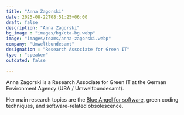 ```yaml
---
title: "Anna Zagorski"
date: 2025-08-22T08:51:25+06:00
draft: false
description: "Anna Zagorski"
bg_image : "images/bg/cta-bg.webp"
image: "images/teams/anna-zagorski.webp"
company: "Umweltbundesamt"
designation : "Research Associate for Green IT"
type : "speaker"
outdated: false

---
```


Anna Zagorski is a Research Associate for Green IT at the German Environment Agency (UBA / Umweltbundesamt). 

Her main research topics are the [Blue Angel for software](https://www.blauer-engel.de/en/productworld/software), green coding techniques, and software-related obsolescence.
